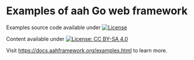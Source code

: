# Examples of aah Go web framework

Examples source code available under [![License](https://img.shields.io/github/license/aahframework.org/examples.svg)](LICENSE)

Content available under [![License: CC BY-SA 4.0](https://img.shields.io/badge/License-CC%20BY--SA%204.0-blue.svg)](http://creativecommons.org/licenses/by-sa/4.0/)

Visit https://docs.aahframework.org/examples.html to learn more.

